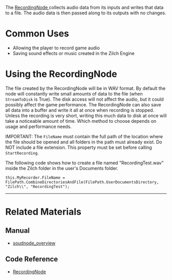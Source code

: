 The [ RecordingNode ](https://github.com/ZilchEngine/ZilchDocs/blob/master/code_reference/class_reference/recordingnode.md) collects audio data from its inputs and writes that data to a file. The audio data is then passed along to its outputs with no changes. 

 # Common Uses

- Allowing the player to record game audio
- Saving sound effects or music created in the Zilch Engine

 # Using the RecordingNode

The file created by the RecordingNode will be in WAV format. By default the node will constantly write small amounts of data to the file (when `StreamToDisk` is True). The disk access will not affect the audio, but it could possibly affect the game performance. The RecordingNode can also save all data into a buffer and write it all at once when recording is stopped. Unless the recording is very short, writing this much data to disk at once will take a noticeable amount of time. Which method to choose depends on usage and performance needs.

IMPORTANT: The `FileName` must contain the full path of the location where the file should be opened and all folders in the path must already exist. Do NOT include a file extension. This property must be set before calling `StartRecording`.

The following code shows how to create a file named "RecordingTest.wav" inside the Zilch folder in the user's Documents folder.
```lang=csharp
this.MyRecorder.FileName = FilePath.CombineDirectoriesAndFile(FilePath.UserDocumentsDirectory, "Zilch\\", "RecordingTest");
```

---
 # Related Materials
 ## Manual
- [soudnode_overview](https://github.com/ZilchEngine/ZilchDocs/blob/master/zilch_editor_documentation/zilchmanual/audio/soundnode/soudnode_overview.md)

 ## Code Reference
- [ RecordingNode ](https://github.com/ZilchEngine/ZilchDocs/blob/master/code_reference/class_reference/recordingnode.md) 

 